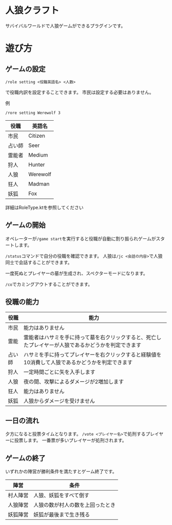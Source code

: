 # 人狼クラフト

サバイバルワールドで人狼ゲームができるプラグインです。

# 遊び方

## ゲームの設定
`/role setting <役職英語名> <人数>`

で役職内訳を設定することできます。
市民は設定する必要はありません。

例

`/rore setting Werewolf 3`

|  役職  |  英語名  |
| ---- | ---- |
|  市民  |  Citizen  |
|  占い師  |  Seer  |
|  霊能者  |  Medium  |
|  狩人  |  Hunter  |
|  人狼  |  Werewolf  |
|  狂人  |  Madman  |
|  妖狐  |  Fox  |

詳細はRoleType.ktを参照してください

## ゲームの開始

オペレーターが`/game start`を実行すると役職が自動に割り振られゲームがスタートします。

`/status`コマンドで自分の役職を確認できます。
人狼は`/jc <会話の内容>`で人狼同士で会話することができます。

一度死ぬとプレイヤーの墓が生成され、スペクターモードになります。

`/co`でカミングアウトすることができます。

## 役職の能力

|  役職  |  能力  |
| ---- | ---- |
 |市民 |能力はありません |
 |霊能 |霊能者はハサミを手に持って墓を右クリックすると、死亡したプレイヤーが人狼であるかどうかを判定できます |
 |占い師 |ハサミを手に持ってプレイヤーを右クリックすると経験値を10消費して人狼であるかどうかを判定できます |
 |狩人 |一定時間ごとに矢を入手します |
 |人狼 |夜の間、攻撃によるダメージが2増加します |
 |狂人 |能力はありません |
 |妖狐 |人狼からダメージを受けません |
 
## 一日の流れ

夕方になると投票タイムとなります。
`/vote <プレイヤー名>`で処刑するプレイヤーに投票します。
一番票が多いプレイヤーが処刑されます。
 
 ## ゲームの終了
 
 いずれかの陣営が勝利条件を満たすとゲーム終了です。
 
 |陣営| 条件|
 | ---- | ---- |
 |村人陣営|人狼、妖狐をすべて倒す|
| 人狼陣営|人狼の数が村人の数を上回ったとき|
|妖狐陣営|妖狐が最後まで生き残る|

